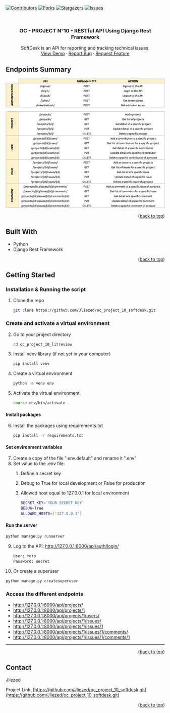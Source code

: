 <div id="top"></div>

<!-- PROJECT SHIELDS -->
<!--
*** I'm using markdown "reference style" links for readability.
*** Reference links are enclosed in brackets [ ] instead of parentheses ( ).
*** See the bottom of this document for the declaration of the reference variables
*** for contributors-url, forks-url, etc. This is an optional, concise syntax you may use.
*** https://www.markdownguide.org/basic-syntax/#reference-style-links
-->
[![Contributors][contributors-shield]][contributors-url]
[![Forks][forks-shield]][forks-url]
[![Stargazers][stars-shield]][stars-url]
[![Issues][issues-shield]][issues-url]



<!-- PROJECT LOGO -->
<br />
<div align="center">

<h3 align="center">OC - PROJECT N°10 - RESTful API Using Django Rest Framework</h3>

  <p align="center">
   SoftDesk is an API for reporting and tracking technical issues. 
    <br />
    <a href="https://github.com/Jliezed/oc_project_9_litreview">View Demo</a>
    ·
    <a href="https://github.com/Jliezed/oc_project_9_litreview/issues">Report Bug</a>
    ·
    <a href="https://github.com/Jliezed/oc_project_9_litreview/issues">Request Feature</a>
  </p>
</div>




<!-- ABOUT THE PROJECT -->
## Endpoints Summary

![Authentication](static/assets/oc_10_endpoints.jpg)


<p align="right">(<a href="#top">back to top</a>)</p>



## Built With

* Python 
* Django Rest Framework

<p align="right">(<a href="#top">back to top</a>)</p>



<!-- GETTING STARTED -->
## Getting Started

### Installation & Running the script

1. Clone the repo
   ```sh
   git clone https://github.com/Jliezed/oc_project_10_softdesk.git
   ```

### Create and activate a virtual environment
2. Go to your project directory
   ```sh
   cd oc_project_10_litreview
   ```
3. Install venv library (if not yet in your computer)
   ```sh
   pip install venv
   ```
4. Create a virtual environment
   ```sh
   python -m venv env
   ```
5. Activate the virtual environment
   ```sh
   source env/bin/activate
   ```
#### Install packages
6. Install the packages using requirements.txt
   ```sh
   pip install -r requirements.txt
   ```
#### Set environment variables
7. Create a copy of the file ".env.default" and rename it ".env"
8. Set value to the .env file:
   1. Define a secret key
   2. Debug to True for local development or False for production
   3. Allowed host equal to 127.0.0.1 for local environment

      ```sh
      SECRET_KEY='YOUR SECRET KEY'
      DEBUG=True
      ALLOWED_HOSTS=['127.0.0.1']
      ```

#### Run the server
   ```sh
   python manage.py runserver
   ```
9. Log to the API: http://127.0.0.1:8000/api/auth/login/
   ```sh
   User: toto
   Password: secret
   ```
10. Or create a superuser
   ```sh
   python manage.py createsuperuser
   ```

### Access the different endpoints
- http://127.0.0.1:8000/api/projects/
- http://127.0.0.1:8000/api/projects/1
- http://127.0.0.1:8000/api/projects/1/users/
- http://127.0.0.1:8000/api/projects/1/issues/
- http://127.0.0.1:8000/api/projects/1/issues/1
- http://127.0.0.1:8000/api/projects/1/issues/1/comments/
- http://127.0.0.1:8000/api/projects/1/issues/1/comments/1
---


<p align="right">(<a href="#top">back to top</a>)</p>





<!-- CONTACT -->
## Contact

Jliezed

Project Link: [https://github.com/Jliezed/oc_project_10_softdesk.git](https://github.com/Jliezed/oc_project_10_softdesk.git)

<p align="right">(<a href="#top">back to top</a>)</p>






<!-- MARKDOWN LINKS & IMAGES -->
<!-- https://www.markdownguide.org/basic-syntax/#reference-style-links -->
[contributors-shield]: https://img.shields.io/github/contributors/Jliezed/oc_project_10_softdesk.svg?style=for-the-badge
[contributors-url]: https://github.com/Jliezed/oc_project_10_softdesk/graphs/contributors
[forks-shield]: https://img.shields.io/github/forks/Jliezed/oc_project_10_softdesk.svg?style=for-the-badge
[forks-url]: https://github.com/Jliezed/oc_project_10_softdesk/network/members
[stars-shield]: https://img.shields.io/github/stars/Jliezed/oc_project_10_softdesk.svg?style=for-the-badge
[stars-url]: https://github.com/Jliezed/oc_project_10_softdesk/stargazers
[issues-shield]: https://img.shields.io/github/issues/Jliezed/oc_project_10_softdesk.svg?style=for-the-badge
[issues-url]: https://github.com/Jliezed/oc_project_10_softdesk/issues
[license-shield]: https://img.shields.io/github/license/Jliezed/oc_project_10_softdesk.svg?style=for-the-badge
[license-url]: https://github.com/Jliezed/oc_project_10_softdesk/blob/master/LICENSE.txt
[linkedin-shield]: https://img.shields.io/badge/-LinkedIn-black.svg?style=for-the-badge&logo=linkedin&colorB=555
[linkedin-url]: https://linkedin.com/in/linkedin_username
[product-screenshot]: images/screenshot.png
